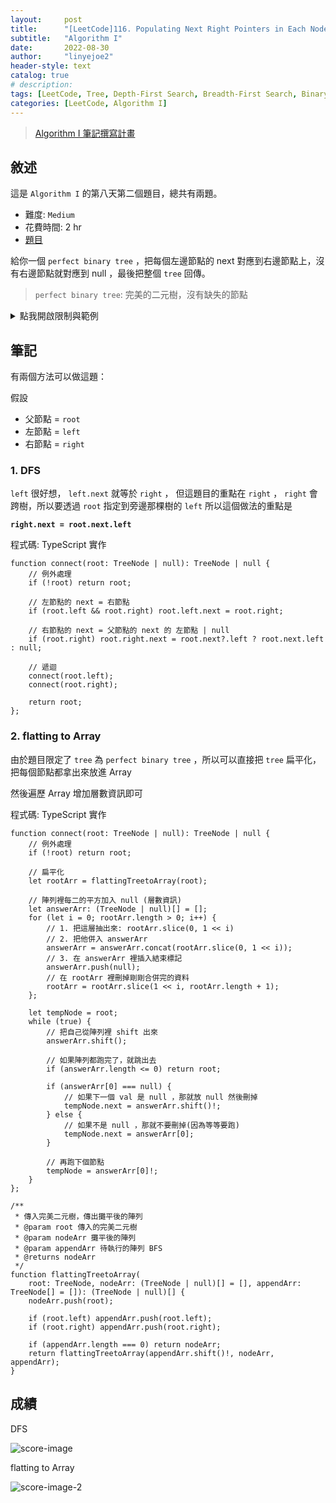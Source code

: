 ```yaml
---
layout:     post
title:      "[LeetCode]116. Populating Next Right Pointers in Each Node"
subtitle:   "Algorithm I"
date:       2022-08-30
author:     "linyejoe2"
header-style: text
catalog: true
# description: 
tags: [LeetCode, Tree, Depth-First Search, Breadth-First Search, Binary Tree, Linked List]
categories: [LeetCode, Algorithm I]
---
```


>[Algorithm I 筆記撰寫計畫](/2022/06/14/leetcode/Algorithm/Algorithm%20I/Starting-write-Algorithm-I-Note/)

## 敘述

這是 `Algorithm I` 的第八天第二個題目，總共有兩題。

+ 難度: `Medium`
+ 花費時間: 2 hr
+ [題目](https://leetcode.com/problems/populating-next-right-pointers-in-each-node/)

給你一個 `perfect binary tree` ，把每個左邊節點的 next 對應到右邊節點上，沒有右邊節點就對應到 null ，最後把整個 `tree` 回傳。

> `perfect binary tree`: 完美的二元樹，沒有缺失的節點

<!--more-->

<details><summary>點我開啟限制與範例</summary>
    <pre>

**限制:**

+ The number of nodes in the tree is in the range `[0, 212 - 1]`.
+ `-1000 <= Node.val <= 1000`

**Example 1:**

![example-image-1](https://assets.leetcode.com/uploads/2019/02/14/116_sample.png)

```=
Input: root = [1,2,3,4,5,6,7]
Output: [1,#,2,3,#,4,5,6,7,#]
Explanation: Given the above perfect binary tree (Figure A), your function should populate each next pointer to point to its next right node, just like in Figure B. The serialized output is in level order as connected by the next pointers, with '#' signifying the end of each level.
```

**Example 2:**

```=
Input: root = []
Output: []
```

</pre></details>

## 筆記

有兩個方法可以做這題：

假設

+ 父節點 = `root`
+ 左節點 = `left`
+ 右節點 = `right`

### 1. DFS

`left` 很好想， `left.next` 就等於 `right` ，
但這題目的重點在 `right` ， `right` 會跨樹，所以要透過 `root` 指定到旁邊那棵樹的 `left`
所以這個做法的重點是

**`right.next = root.next.left`**

程式碼: TypeScript 實作

```TS=
function connect(root: TreeNode | null): TreeNode | null {
    // 例外處理
    if (!root) return root;

    // 左節點的 next = 右節點
    if (root.left && root.right) root.left.next = root.right;

    // 右節點的 next = 父節點的 next 的 左節點 | null
    if (root.right) root.right.next = root.next?.left ? root.next.left : null;

    // 遞迴
    connect(root.left);
    connect(root.right);

    return root;
};
```

### 2. flatting to Array

由於題目限定了 `tree` 為 `perfect binary tree` ，所以可以直接把 `tree` 扁平化，把每個節點都拿出來放進 Array

然後遍歷 Array 增加層數資訊即可

程式碼: TypeScript 實作

```TS=
function connect(root: TreeNode | null): TreeNode | null {
    // 例外處理
    if (!root) return root;

    // 扁平化
    let rootArr = flattingTreetoArray(root);

    // 陣列裡每二的平方加入 null (層數資訊)
    let answerArr: (TreeNode | null)[] = [];
    for (let i = 0; rootArr.length > 0; i++) {
        // 1. 把這層抽出來: rootArr.slice(0, 1 << i)
        // 2. 把他併入 answerArr
        answerArr = answerArr.concat(rootArr.slice(0, 1 << i));
        // 3. 在 answerArr 裡插入結束標記
        answerArr.push(null);
        // 在 rootArr 裡刪掉剛剛合併完的資料
        rootArr = rootArr.slice(1 << i, rootArr.length + 1);
    };

    let tempNode = root;
    while (true) {
        // 把自己從陣列裡 shift 出來
        answerArr.shift();

        // 如果陣列都跑完了，就跳出去
        if (answerArr.length <= 0) return root;

        if (answerArr[0] === null) {
            // 如果下一個 val 是 null ，那就放 null 然後刪掉
            tempNode.next = answerArr.shift()!;
        } else {
            // 如果不是 null ，那就不要刪掉(因為等等要跑)
            tempNode.next = answerArr[0];
        }

        // 再跑下個節點
        tempNode = answerArr[0]!;
    }
};

/**
 * 傳入完美二元樹，傳出攤平後的陣列
 * @param root 傳入的完美二元樹
 * @param nodeArr 攤平後的陣列
 * @param appendArr 待執行的陣列 BFS  
 * @returns nodeArr
 */
function flattingTreetoArray(
    root: TreeNode, nodeArr: (TreeNode | null)[] = [], appendArr: TreeNode[] = []): (TreeNode | null)[] {
    nodeArr.push(root);

    if (root.left) appendArr.push(root.left);
    if (root.right) appendArr.push(root.right);

    if (appendArr.length === 0) return nodeArr;
    return flattingTreetoArray(appendArr.shift()!, nodeArr, appendArr);
}
```

## 成績

DFS

![score-image](https://i.imgur.com/GIqDaaJ.png)

flatting to Array

![score-image-2](https://i.imgur.com/doYHQ4e.png)


<details style='display:none;'><summary>點我開啟舊寫法/失敗寫法</summary>
<pre>

</pre></details>

<!-- ##### 參考資料 -->